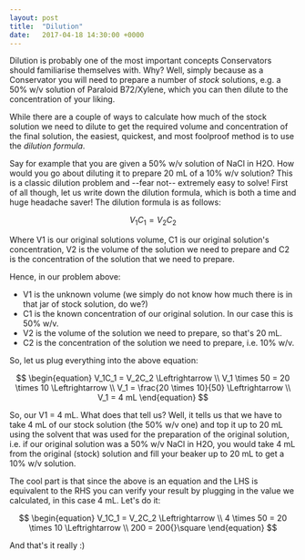 ```yaml
---
layout: post
title:  "Dilution"
date:   2017-04-18 14:30:00 +0000
---
```


Dilution is probably one of the most important concepts Conservators should familiarise themselves with. Why? Well, simply because as a Conservator you will need to prepare a number of *stock* solutions, e.g. a 50% w/v solution of Paraloid B72/Xylene, which you can then dilute to the concentration of your liking. 

While there are a couple of ways to calculate how much of the stock solution we need to dilute to get the required volume and concentration of the final solution, the easiest, quickest, and most foolproof method is to use the *dilution formula*.

Say for example that you are given a 50% w/v solution of NaCl in H2O. How would you go about diluting it to prepare 20 mL of a 10% w/v solution? This is a classic dilution problem and --fear not-- extremely easy to solve! First of all though, let us write down the dilution formula, which is both a time and huge headache saver! The dilution formula is as follows:

$$
\begin{equation}
V_1C_1 = V_2C_2
\end{equation}
$$

Where V1 is our original solutions volume, C1 is our original solution's concentration, V2 is the volume of the solution we need to prepare and C2 is the concentration of the solution that we need to prepare. 

<!--more-->

Hence, in our problem above:

- V1 is the unknown volume (we simply do not know how much there is in that jar of stock solution, do we?)
- C1 is the known concentration of our original solution. In our case this is 50% w/v.
- V2 is the volume of the solution we need to prepare, so that's 20 mL.
- C2 is the concentration of the solution we need to prepare, i.e. 10% w/v.

So, let us plug everything into the above equation:

$$
\begin{equation}
V_1C_1 = V_2C_2 \Leftrightarrow \\
V_1 \times 50 = 20 \times 10 \Leftrightarrow \\
V_1 = \frac{20 \times 10}{50} \Leftrightarrow \\
V_1 = 4 mL
\end{equation}
$$

So, our V1 = 4 mL. What does that tell us? Well, it tells us that we have to take 4 mL of our stock solution (the 50% w/v one) and 
top it up to 20 mL using the solvent that was used for the preparation of the original solution, i.e. if our original solution was 
a 50% w/v NaCl in H2O, you would take 4 mL from the original (stock) solution and fill your beaker up to 20 mL to get a 10% w/v solution.

The cool part is that since the above is an equation and the LHS is equivalent to the RHS you can verify your result by plugging in the value we calculated, in this case 4 mL. Let's do it:

$$
\begin{equation}
V_1C_1 = V_2C_2 \Leftrightarrow \\
4 \times 50 = 20 \times 10 \Leftrightarrow \\
200 = 200{}\square
\end{equation}
$$

And that's it really :)
